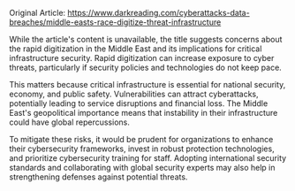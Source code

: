 Original Article: https://www.darkreading.com/cyberattacks-data-breaches/middle-easts-race-digitize-threat-infrastructure

While the article's content is unavailable, the title suggests concerns about the rapid digitization in the Middle East and its implications for critical infrastructure security. Rapid digitization can increase exposure to cyber threats, particularly if security policies and technologies do not keep pace.

This matters because critical infrastructure is essential for national security, economy, and public safety. Vulnerabilities can attract cyberattacks, potentially leading to service disruptions and financial loss. The Middle East's geopolitical importance means that instability in their infrastructure could have global repercussions.

To mitigate these risks, it would be prudent for organizations to enhance their cybersecurity frameworks, invest in robust protection technologies, and prioritize cybersecurity training for staff. Adopting international security standards and collaborating with global security experts may also help in strengthening defenses against potential threats.